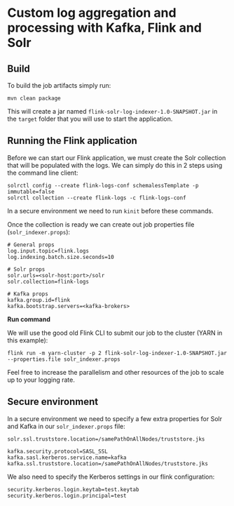 # Custom log aggregation and processing with Kafka, Flink and Solr

## Build

To build the job artifacts simply run:

```
mvn clean package
```

This will create a jar named `flink-solr-log-indexer-1.0-SNAPSHOT.jar` in the `target` folder that you will use to start the application.

## Running the Flink application

Before we can start our Flink application, we must create the Solr collection that will be populated with the logs. We can simply do this in 2 steps using the command line client:

```
solrctl config --create flink-logs-conf schemalessTemplate -p immutable=false
solrctl collection --create flink-logs -c flink-logs-conf
```

In a secure environment we need to run `kinit` before these commands.

Once the collection is ready we can create out job properties file (`solr_indexer.props`):
```
# General props
log.input.topic=flink.logs
log.indexing.batch.size.seconds=10

# Solr props
solr.urls=<solr-host:port>/solr
solr.collection=flink-logs

# Kafka props
kafka.group.id=flink
kafka.bootstrap.servers=<kafka-brokers>
```

**Run command**

We will use the good old Flink CLI to submit our job to the cluster (YARN in this example):

```
flink run -m yarn-cluster -p 2 flink-solr-log-indexer-1.0-SNAPSHOT.jar --properties.file solr_indexer.props
```

Feel free to increase the parallelism and other resources of the job to scale up to your logging rate.

## Secure environment

In a secure environment we need to specify a few extra properties for Solr and Kafka in our `solr_indexer.props` file:

```
solr.ssl.truststore.location=/samePathOnAllNodes/truststore.jks

kafka.security.protocol=SASL_SSL
kafka.sasl.kerberos.service.name=kafka
kafka.ssl.truststore.location=/samePathOnAllNodes/truststore.jks
```

We also need to specify the Kerberos settings in our flink configuration:

```
security.kerberos.login.keytab=test.keytab
security.kerberos.login.principal=test
```
